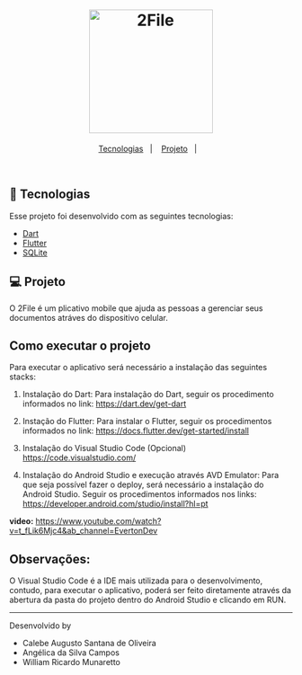 <h1 align="center">
    <img alt="2File" title="2File - Gerenciador de Documentos" src=".assets/Logo_Home.png" width="220px" />
</h1>

<p align="center">
  <a href="#rocket-tecnologias">Tecnologias</a>&nbsp;&nbsp;&nbsp;|&nbsp;&nbsp;&nbsp;
  <a href="#-projeto">Projeto</a>&nbsp;&nbsp;&nbsp;|&nbsp;&nbsp;&nbsp;
</p>

<br>

## 🚀 Tecnologias

Esse projeto foi desenvolvido com as seguintes tecnologias:

- [Dart](https://dart.dev/)
- [Flutter](https://flutter.dev/?gclid=Cj0KCQiA3eGfBhCeARIsACpJNU_kgS-mO2JQc3BT1ZLYAsGh3uawy7nIYjIVOfaorCm87j1BwO9KPFUaAoCNEALw_wcB&gclsrc=aw.ds/)
- [SQLite](https://www.sqlite.org)

## 💻 Projeto

O 2File é um plicativo mobile que ajuda as pessoas a gerenciar seus documentos atráves do dispositivo celular. 


## Como executar o projeto

Para executar o aplicativo será necessário a instalação das seguintes stacks:

1. Instalação do Dart:
Para instalação do Dart, seguir os procedimento informados no link:
<https://dart.dev/get-dart>

2. Instação do Flutter:
Para instalar o Flutter, seguir os procedimentos informados no link:
<https://docs.flutter.dev/get-started/install>

3. Instalação do Visual Studio Code (Opcional)
<https://code.visualstudio.com/>

4. Instalação do Android Studio e execução através AVD Emulator:
Para que seja possível fazer o deploy, será necessário a instalação do Android 
Studio.
 Seguir os procedimentos informados nos links:
<https://developer.android.com/studio/install?hl=pt>

**video:**
<https://www.youtube.com/watch?v=t_fLik6Mjc4&ab_channel=EvertonDev>

## Observações:

O Visual Studio Code é a IDE mais utilizada para o desenvolvimento, contudo, para 
executar o aplicativo, poderá ser feito diretamente através da abertura da pasta do
projeto dentro do Android Studio e clicando em RUN.

---

Desenvolvido by 

- Calebe Augusto Santana de Oliveira
- Angélica da Silva Campos
- William Ricardo Munaretto

